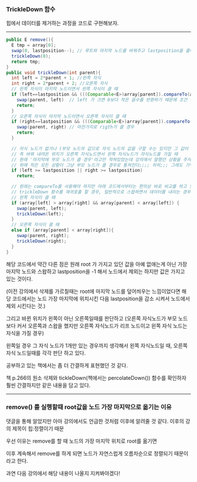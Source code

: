 ### TrickleDown 함수
힙에서 데이터를 제거하는 과정을 코드로 구현해보자.

---

```java
public E remove(){
  E tmp = array[0];
  swap(0, lastposition--); // 루트와 마지막 노드를 바꿔주고 lastposition을 줄여 배열에서 제거합니다.
  trickleDown(0);
  return tmp;
}
public void trickleDown(int parent){
  int left = 2*parent + 1; //왼쪽 자식
  int right = 2*parent + 2; //오른쪽 자식
  // 왼쪽 자식이 마지막 노드이면서 왼쪽 자식이 클 때
  if (left==lastposition && (((Comparable<E>)array[parent]).compareTo(array[left])<0){
    swap(parent, left)  // left 가 크면 0보다 작은 음수를 반환하기 때문에 조건 성립
    return;
  }
  // 오른쪽 자식이 마지막 노드이면서 오른쪽 자식이 클 때
  if (right==lastposition && (((Comparable<E>)array[parent]).compareTo(array[right])<0){
    swap(parent, right) // 마찬가지로 rigth가 클 경우
    return;
  }

  // 자식 노드가 없거나 (부모 노드의 값으로 자식 노드의 값을 구할 수는 있지만 그 값이 lastposition 보다 크거나 같은 경우) 부모 노드가 클 경우
  // 즉 바꿔 내려온 위치가 오른쪽 자식노드면서 왼쪽 자식노드가 자식노드를 가질 때
  // 원래 '마지막에 부모 노드가 클 경우'라고만 적혀있었는데 강의에서 말했던 상황을 주저리주저리 적고 코드를 다시 봤더니
  // 위에 적은 모든 상황이 그냥 부모 노드가 클 경우로 퉁쳐진다;;;; 히히;;; 그래도 기억하기 위해 남겨둠
  if (left >= lastposition || right >= lastposition)
    return;

  // 원래는 compareTo를 사용해야 하지만 아래 코드에서부터는 편의상 바로 비교를 하고 있다. compareTo를 사용해야 한다는 사실을 기억하자.
  // trickleDown 함수를 재귀호출 할 경우, 일반적으로 스왑하면서 데이터를 내리는 경우이다.
  // 왼쪽 자식이 클 때
  if (array[left] > array[right] && array[parent] < array[left]) {
    swap(parent, left);
    trickleDown(left);
  }
  // 오른쪽 자식이 클 때
  else if (array[parent] < array[right]){
    swap(parent, right);
    trickleDown(right);
  }
}
```

해당 코드에서 약간 다른 점은 원래 root 가 가지고 있던 값을 아예 없애는게 아닌 가장 마지막 노드와 스왑하고 lastposition을 -1 해서 노드에서 제외는 하지만 값은 가지고 있는 것이다.

(이전 강의에서 삭제를 가르칠때는 root에 마지막 노드를 덮어씌우는 느낌이었다면 해당 코드에서는 노드 가장 마지막에 위치시킨 다음 lastposition을 감소 시켜서 노드에서 제외 시킨다는 것.)

그리고 바뀐 위치가 왼쪽이 아닌 오른쪽일때를 판단하고 (오른쪽 자식노드가 부모 노드보다 커서 오른쪽과 스왑을 했지만 오른쪽 자식노드가 리프 노드이고 왼쪽 자식 노드는 자식을 가질 경우)

왼쪽일 경우 그 자식 노드가 1개만 있는 경우까지 생각해서 왼쪽 자식노드일 때, 오른쪽 자식 노드일때를 각각 판단 하고 있다.

공부하고 있는 책에서는 좀 더 간결하게 표현했던 것 같다.

책 p.266의 원소 삭제와 tickleDown(책에서는 percolateDown()) 함수를 확인하자 훨씬 간결하지만 같은 내용을 담고 있다.

---
### remove() 를 실행할때 root값을 노드 가장 마지막으로 옮기는 이유
댓글을 통해 알았지만 아마 강의에서도 언급한 것처럼 이후에 알려줄 것 같다. 이후의 강의 제목이 힙:정렬이기 때문

우선 이유는 remove를 할 때 노드의 가장 마지막 위치로 root를 옮기면 

이후 계속해서 remove를 하게 되면 노드가 자연스럽게 오름차순으로 정렬되기 때문이라고 한다.

과연 다음 강의에서 해당 내용이 나올지 지켜봐야겠다!


